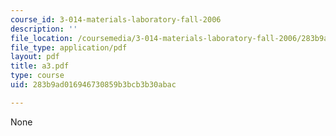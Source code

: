 ```yaml
---
course_id: 3-014-materials-laboratory-fall-2006
description: ''
file_location: /coursemedia/3-014-materials-laboratory-fall-2006/283b9ad016946730859b3bcb3b30abac_a3.pdf
file_type: application/pdf
layout: pdf
title: a3.pdf
type: course
uid: 283b9ad016946730859b3bcb3b30abac

---
```

None